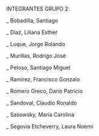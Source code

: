 INTEGRANTES GRUPO 2:

_ Bobadilla, Santiago

_ Díaz, Liliana Esther

_ Luque, Jorge Rolando

_ Murillas, Rodrigo José

_ Peloso, Santiago Miguel 

_ Ramírez, Francisco Gonzalo

_ Romero Greco, Darío Patricio

_ Sandoval, Claudio Ronaldo

_ Sasowsky, María Carolina

_ Segovia Etcheverry, Laura Noemi



